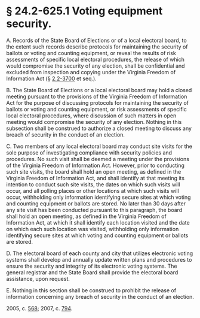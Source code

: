 # § 24.2-625.1 Voting equipment security.

<p>A. Records of the State Board of Elections or of a local electoral board, to the extent such records describe protocols for maintaining the security of ballots or voting and counting equipment, or reveal the results of risk assessments of specific local electoral procedures, the release of which would compromise the security of any election, shall be confidential and excluded from inspection and copying under the Virginia Freedom of Information Act (§ <a href='http://law.lis.virginia.gov/vacode/2.2-3700/'>2.2-3700</a> et seq.).</p><p>B. The State Board of Elections or a local electoral board may hold a closed meeting pursuant to the provisions of the Virginia Freedom of Information Act for the purpose of discussing protocols for maintaining the security of ballots or voting and counting equipment, or risk assessments of specific local electoral procedures, where discussion of such matters in open meeting would compromise the security of any election. Nothing in this subsection shall be construed to authorize a closed meeting to discuss any breach of security in the conduct of an election.</p><p>C. Two members of any local electoral board may conduct site visits for the sole purpose of investigating compliance with security policies and procedures. No such visit shall be deemed a meeting under the provisions of the Virginia Freedom of Information Act. However, prior to conducting such site visits, the board shall hold an open meeting, as defined in the Virginia Freedom of Information Act, and shall identify at that meeting its intention to conduct such site visits, the dates on which such visits will occur, and all polling places or other locations at which such visits will occur, withholding only information identifying secure sites at which voting and counting equipment or ballots are stored. No later than 30 days after any site visit has been conducted pursuant to this paragraph, the board shall hold an open meeting, as defined in the Virginia Freedom of Information Act, at which it shall identify each location visited and the date on which each such location was visited, withholding only information identifying secure sites at which voting and counting equipment or ballots are stored.</p><p>D. The electoral board of each county and city that utilizes electronic voting systems shall develop and annually update written plans and procedures to ensure the security and integrity of its electronic voting systems. The general registrar and the State Board shall provide the electoral board assistance, upon request.</p><p>E. Nothing in this section shall be construed to prohibit the release of information concerning any breach of security in the conduct of an election.</p><p>2005, c. <a href='http://lis.virginia.gov/cgi-bin/legp604.exe?051+ful+CHAP0568'>568</a>; 2007, c. <a href='http://lis.virginia.gov/cgi-bin/legp604.exe?071+ful+CHAP0794'>794</a>.</p>